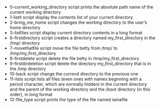 - 0-current_working_directory script prints the absolute path name of the current working directory
- 1-listit script display the contents list of your current directory
- 2-bring_me_home script changes the working directory to the user’s home directory
- 3-listfiles script display current directory contents in a long format  
- 6-firstdirectory script creates a directory named my_first_directory in the /tmp/ directory
- 7-movethatfile script move the file betty from /tmp/ to /tmp/my_first_directory
- 8-firstdelete script delete the file betty in /tmp/my_first_directory 
- 9-firstdirdeletion script delete the directory my_first_directory that is in the /tmp directory 
- 10-back script change the currend directory to the previous one
- 11-lists script lists all files (even ones with names beginning with a period character, which are normally hidden) in the current directory and the parent of the working directory and the /boot directory (in this order), in long format
- 12-file_type script prints the type of the file named iamafile
